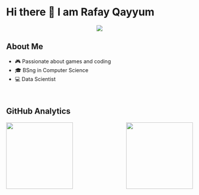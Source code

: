 # Hi there 👋 I am Rafay Qayyum

<p align="center">
<a href="https://www.linkedin.com/in/rafayqayyum"><img src="https://img.shields.io/badge/-Rafay%20Qayyum-0077B5?style=flat-square&logo=Linkedin&logoColor=white"/></a>

## About Me 

- 🎮 Passionate about games and coding
- 🎓 BSng in Computer Science
- 💻 Data Scientist


</br>

## GitHub Analytics 

<p align="center">
<a href="https://github.com/rafayqayyum">
  <img  align="left" height="180em" src="https://github-readme-stats-eight-theta.vercel.app/api/top-langs/?username=rafayqayyum&theme=merko&layout=compact&langs_count=10&exclude_repo=gamebase&hide=objective-c,ruby,swift,kotlin,shell" />
  <img  align="right" height="180em" src="https://github-readme-streak-stats.herokuapp.com/?user=rafayqayyum&theme=merko"/>
</a>
</p>
